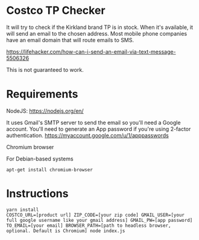 # Costco TP Checker
It will try to check if the Kirkland brand TP is in stock. When it's available, it will send an email to the chosen address. Most mobile phone companies have an email domain that will route emails to SMS. 

https://lifehacker.com/how-can-i-send-an-email-via-text-message-5506326

This is not guaranteed to work.

# Requirements
NodeJS: https://nodejs.org/en/

It uses Gmail's SMTP server to send the email so you'll need a Google account. You'll need to generate an App password if you're using 2-factor authentication. https://myaccount.google.com/u/1/apppasswords

Chromium browser

For Debian-based systems
```
apt-get install chromium-browser
```
# Instructions

```
yarn install
COSTCO_URL=[product url] ZIP_CODE=[your zip code] GMAIL_USER=[your full google username like your gmail address] GMAIL_PW=[app password] TO_EMAIL=[your email] BROWSER_PATH=[path to headless browser, optional. Default is Chromium] node index.js
```
